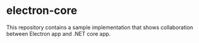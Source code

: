 # electron-core

This repository contains a sample implementation that shows collaboration between Electron app and .NET core app.

